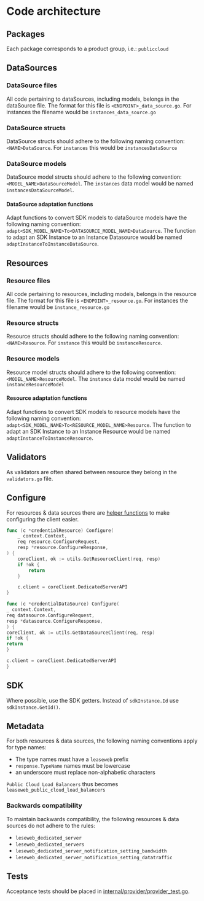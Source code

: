 # Code architecture

## Packages

Each package corresponds to a product group, i.e.: `publiccloud`

## DataSources

### DataSource files

All code pertaining to dataSources, including models, belongs in the dataSource
file.
The format for this file is `<ENDPOINT>_data_source.go`.
For instances the filename would be `instances_data_source.go`

### DataSource structs

DataSource structs should adhere to the following naming convention:
`<NAME>DataSource`.
For `instances` this would be `instancesDataSource`

### DataSource models

DataSource model structs should adhere to the following convention:
`<MODEL_NAME>DataSourceModel`.
The `instances` data model would be named `instancesDataSourceModel`.

#### DataSource adaptation functions

Adapt functions to convert SDK models to dataSource models have the following
naming convention: `adapt<SDK_MODEL_NAME>To<DATASOURCE_MODEL_NAME>DataSource`.
The function to adapt an SDK Instance to an Instance Datasource would be
named `adaptInstanceToInstanceDataSource`.

## Resources

### Resource files

All code pertaining to resources, including models, belongs in the resource
file.
The format for this file is `<ENDPOINT>_resource.go`.
For instances the filename would be `instance_resource.go`

### Resource structs

Resource structs should adhere to the following naming convention:
`<NAME>Resource`.
For `instance` this would be `instanceResource`.

### Resource models

Resource model structs should adhere to the following convention:
`<MODEL_NAME>ResourceModel`.
The `instance` data model would be named `instanceResourceModel`

#### Resource adaptation functions

Adapt functions to convert SDK models to resource models have the following
naming convention: `adapt<SDK_MODEL_NAME>To<RESOURCE_MODEL_NAME>Resource`.
The function to adapt an SDK Instance to an Instance Resource would be
named `adaptInstanceToInstanceResource`.

## Validators

As validators are often shared between resource they belong in the `validators.go`
file.

## Configure

For resources & data sources there are [helper functions](internal/utils/configure_helpers.go)
to make configuring the client easier.

```go
func (c *credentialResource) Configure(
	_ context.Context,
	req resource.ConfigureRequest,
	resp *resource.ConfigureResponse,
) {
	coreClient, ok := utils.GetResourceClient(req, resp)
	if !ok {
		return
	}

	c.client = coreClient.DedicatedServerAPI
}
```

```go
func (c *credentialDataSource) Configure(
_ context.Context,
req datasource.ConfigureRequest,
resp *datasource.ConfigureResponse,
) {
coreClient, ok := utils.GetDataSourceClient(req, resp)
if !ok {
return
}

c.client = coreClient.DedicatedServerAPI
}
```

## SDK

Where possible, use the SDK getters.
Instead of `sdkInstance.Id` use `sdkInstance.GetId()`.

## Metadata

For both resources & data sources,
the following naming conventions apply for type names:

- The type names must have a `leaseweb` prefix
- `response.TypeName` names must be lowercase
- an underscore must replace non-alphabetic characters

`Public Cloud Load Balancers` thus becomes `leaseweb_public_cloud_load_balancers`

### Backwards compatibility

To maintain backwards compatibility,
the following resources & data sources do not adhere to the rules:

- `leseweb_dedicated_server`
- `leseweb_dedicated_servers`
- `leseweb_dedicated_server_notification_setting_bandwidth`
- `leseweb_dedicated_server_notification_setting_datatraffic`

## Tests

Acceptance tests should be placed in [internal/provider/provider_test.go](internal/provider/provider_test.go).

